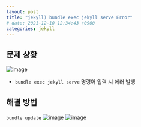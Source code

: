 ```yaml
---
layout: post
title: "jekyll) bundle exec jekyll serve Error"
# date: 2021-12-10 12:34:43 +0900
categories: jekyll
---
```


## 문제 상황
![image](https://user-images.githubusercontent.com/28949166/159260661-1510deee-fbe6-4829-9479-53fca2ca6f26.png)
-  `bundle exec jekyll serve` 명령어 입력 시 에러 발생

## 해결 방법
```bundle update```
![image](https://user-images.githubusercontent.com/28949166/159260765-c186c089-e23e-4507-b268-6a1c74f897ed.png)
![image](https://user-images.githubusercontent.com/28949166/159260854-e5e57130-c4f2-469e-9b27-04bd1f5bf646.png)
